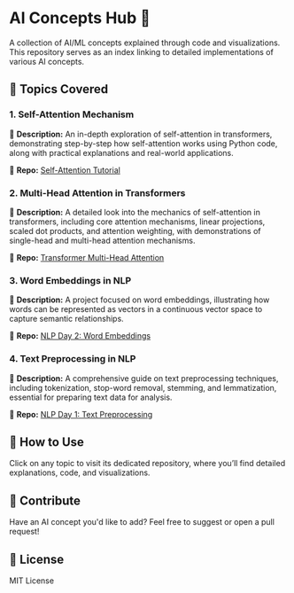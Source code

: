 # AI Concepts Hub 🚀
A collection of AI/ML concepts explained through code and visualizations. This repository serves as an index linking to detailed implementations of various AI concepts.

## 📌 Topics Covered

### 1. Self-Attention Mechanism
📖 **Description:** An in-depth exploration of self-attention in transformers, demonstrating step-by-step how self-attention works using Python code, along with practical explanations and real-world applications.

🔗 **Repo:** [Self-Attention Tutorial](https://github.com/mdabdulrazzaq/transformer-self-attention)

### 2. Multi-Head Attention in Transformers
📖 **Description:** A detailed look into the mechanics of self-attention in transformers, including core attention mechanisms, linear projections, scaled dot products, and attention weighting, with demonstrations of single-head and multi-head attention mechanisms.

🔗 **Repo:** [Transformer Multi-Head Attention](https://github.com/mdabdulrazzaq/Transformer-Multi-Head-Attention)

### 3. Word Embeddings in NLP
📖 **Description:** A project focused on word embeddings, illustrating how words can be represented as vectors in a continuous vector space to capture semantic relationships.

🔗 **Repo:** [NLP Day 2: Word Embeddings](https://github.com/mdabdulrazzaq/NLP-DAY2-wordembeddings)

### 4. Text Preprocessing in NLP
📖 **Description:** A comprehensive guide on text preprocessing techniques, including tokenization, stop-word removal, stemming, and lemmatization, essential for preparing text data for analysis.

🔗 **Repo:** [NLP Day 1: Text Preprocessing](https://github.com/mdabdulrazzaq/NLP-Day-1-Project)

## 🚀 How to Use
Click on any topic to visit its dedicated repository, where you’ll find detailed explanations, code, and visualizations.

## 📢 Contribute
Have an AI concept you'd like to add? Feel free to suggest or open a pull request!

## 📜 License
MIT License
